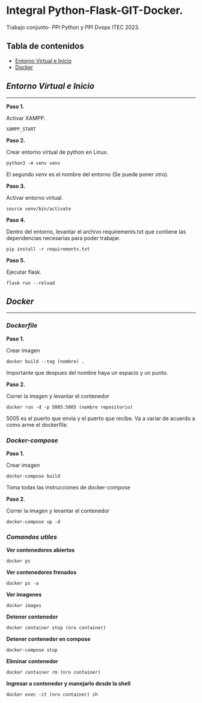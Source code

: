 # Integral Python-Flask-GIT-Docker.
Trabajo conjunto- PPI Python y PPI Dvops ITEC 2023.
## Tabla de contenidos
- [Entorno Virtual e Inicio](#entorno-Virtual-e-Inicio)
- [Docker](#docker)


## *Entorno Virtual e Inicio*
***
**Paso 1.**

Activar XAMPP.

```
XAMPP_START
```

**Paso 2.**

Crear entorno virtual de python en Linux.

```
python3 -m venv venv
```

El segundo *venv* es el nombre del entorno (Se puede poner otro).

**Paso 3.**

Activar entorno virtual.

```
source venv/bin/activate
```

**Paso 4.**

Dentro del entorno, levantar el archivo requirements.txt que contiene las dependencias necesarias para poder trabajar.

```
pip install -r requirements.txt
```

**Paso 5.**

Ejecutar flask.

```
flask run --reload
```

## *Docker*
***

### *Dockerfile*

**Paso 1.**

Crear imagen
```
docker build --tag (nombre) .
```
Importante que despues del nombre haya un espacio y un punto.

**Paso 2.**

Correr la imagen y levantar el contenedor
```
docker run -d -p 5005:5005 (nombre repositorio)
```
5005 es el puerto que envia y el puerto que recibe. Va a variar de acuerdo a como arme el dockerfile.

### *Docker-compose*

**Paso 1.**

Crear imagen
```
docker-compose build
```
Toma todas las instrucciones de docker-compose

**Paso 2.**

Correr la imagen y levantar el contenedor
```
docker-compose up -d
```
### *Comandos utiles*

**Ver contenedores abiertos**
```
docker ps
```


**Ver contenedores frenados**
```
docker ps -a
```

**Ver imagenes**
```
docker images
```
**Detener contenedor**
```
docker container stop (nro container)
```
**Detener contenedor en compose**
```
docker-compose stop
```

**Eliminar contenedor**
```
docker container rm (nro container)
```
**Ingresar a contenedor y manejarlo desde la shell**
```
docker exec -it (nro container) sh
```

